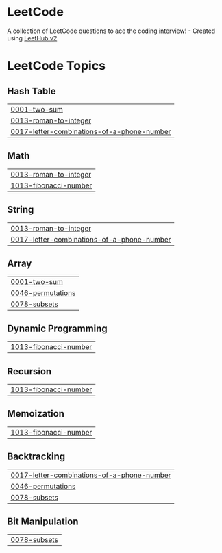 # LeetCode
A collection of LeetCode questions to ace the coding interview! - Created using [LeetHub v2](https://github.com/arunbhardwaj/LeetHub-2.0)

<!---LeetCode Topics Start-->
# LeetCode Topics
## Hash Table
|  |
| ------- |
| [0001-two-sum](https://github.com/HarshKumar-coders/LeetCode/tree/master/0001-two-sum) |
| [0013-roman-to-integer](https://github.com/HarshKumar-coders/LeetCode/tree/master/0013-roman-to-integer) |
| [0017-letter-combinations-of-a-phone-number](https://github.com/HarshKumar-coders/LeetCode/tree/master/0017-letter-combinations-of-a-phone-number) |
## Math
|  |
| ------- |
| [0013-roman-to-integer](https://github.com/HarshKumar-coders/LeetCode/tree/master/0013-roman-to-integer) |
| [1013-fibonacci-number](https://github.com/HarshKumar-coders/LeetCode/tree/master/1013-fibonacci-number) |
## String
|  |
| ------- |
| [0013-roman-to-integer](https://github.com/HarshKumar-coders/LeetCode/tree/master/0013-roman-to-integer) |
| [0017-letter-combinations-of-a-phone-number](https://github.com/HarshKumar-coders/LeetCode/tree/master/0017-letter-combinations-of-a-phone-number) |
## Array
|  |
| ------- |
| [0001-two-sum](https://github.com/HarshKumar-coders/LeetCode/tree/master/0001-two-sum) |
| [0046-permutations](https://github.com/HarshKumar-coders/LeetCode/tree/master/0046-permutations) |
| [0078-subsets](https://github.com/HarshKumar-coders/LeetCode/tree/master/0078-subsets) |
## Dynamic Programming
|  |
| ------- |
| [1013-fibonacci-number](https://github.com/HarshKumar-coders/LeetCode/tree/master/1013-fibonacci-number) |
## Recursion
|  |
| ------- |
| [1013-fibonacci-number](https://github.com/HarshKumar-coders/LeetCode/tree/master/1013-fibonacci-number) |
## Memoization
|  |
| ------- |
| [1013-fibonacci-number](https://github.com/HarshKumar-coders/LeetCode/tree/master/1013-fibonacci-number) |
## Backtracking
|  |
| ------- |
| [0017-letter-combinations-of-a-phone-number](https://github.com/HarshKumar-coders/LeetCode/tree/master/0017-letter-combinations-of-a-phone-number) |
| [0046-permutations](https://github.com/HarshKumar-coders/LeetCode/tree/master/0046-permutations) |
| [0078-subsets](https://github.com/HarshKumar-coders/LeetCode/tree/master/0078-subsets) |
## Bit Manipulation
|  |
| ------- |
| [0078-subsets](https://github.com/HarshKumar-coders/LeetCode/tree/master/0078-subsets) |
<!---LeetCode Topics End-->